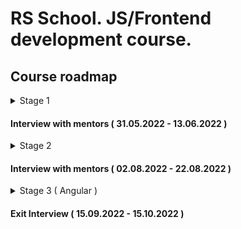 # RS School. JS/Frontend development course.

## Course roadmap

<details>
<summary>Stage 1</summary>

### Week #1 
  ( 22.03.2022 - 28.03.2022 )

- [RS School introduction](modules/rs-school-intro/)
  - Test: "RS app intro"
- [JS/FE developer](modules/js-fe-developer/)
- [IDE](modules/ide/)
- [Questions related to the week's information if any](https://forms.gle/4xkgtaUQ2tuniFg99)

### Week #2 
  ( 29.03.2022 - 04.04.2022 )

- [HTML basics](modules/html-basics/)
  - Test: "HTML Basics (EN)"
- [Git](modules/git/)
  - Test: "Git Quiz"
- [Questions related to the week's information if any](https://forms.gle/4xkgtaUQ2tuniFg99)

### Week #3
  ( 05.04.2022 - 11.04.2022 )

- [CSS Basics](modules/css-basics/)
  - Test: "CSS Basics (EN)"
- [Markdown](modules/markdown/)
  - Task: [CV.Markdown](<tasks/CV(markdown)/CV(markdown).md>)
- [Questions related to the week's information if any](https://forms.gle/4xkgtaUQ2tuniFg99)

### Week #4 
  ( 12.04.2022 - 18.04.2022 )

- Task: [CV. HTML, CSS & Git Basics](<tasks/CV(markdown)/CV(HTML+CSS+Markdown).md>)
- [JS Basics. Part 1](modules/js-basics-1/)
  - Test: "JS-basics. Part 1 (EN)"
- [Questions related to the week's information if any](https://forms.gle/4xkgtaUQ2tuniFg99)

### Week #5 
  ( 19.04.2022 - 25.04.2022 )

- Cross-check.[CV. HTML, CSS & Git Basics](<tasks/CV(markdown)/CV(cross-check).md>)
- [Figma](modules/figma/)
- [JS Basics. Part 2](modules/js-basics-2/)
  - Test: "JS-basics. Part 2 (EN)"
- [DevTools](modules/devtools/)
- [Questions related to the week's information if any](https://forms.gle/4xkgtaUQ2tuniFg99)

### Week #6 
  ( 26.04.2022 - 02.05.2022 )

- Task: [Shelter.Week_1](tasks/shelter/README.md)
- [JS Basics. Part 3](modules/js-basics-3/)
  - Test: "JS-basics. Part 3 (EN)"
  - Task: [Codewars: Strings, Numbers](tasks/codewars/codewars.strings.numbers.md)
- [Questions related to the week's information if any](https://forms.gle/4xkgtaUQ2tuniFg99)

### Week #7 
  ( 03.05.2022 - 09.05.2022 )

- Task: [Shelter.Week_2](tasks/shelter/README.md)
- Cross-check: [Shelter.Week_1](tasks/shelter/README.md)
- [JS Arrays](modules/js-arrays/)
  - Test: "JS Array. Basics"
- [JS Objects](modules/js-objects/)
  - Test: "JS Object. Basics"
  - Task: [Codewars: Array, Object](tasks/codewars/codewars.arrays.objects.md)
- [Questions related to the week's information if any](https://forms.gle/4xkgtaUQ2tuniFg99)

### Week #8  
  ( 10.05.2022 - 16.05.2022 )

- Task: [BookShop.Week_1](tasks/books-shop/books-shop.md)
- Cross-check: [Shelter.Week_2](tasks/shelter/README.md)
- [DOM API](modules/dom-api/)
  - Test: "DOM API (EN)"
- [Questions related to the week's information if any](https://forms.gle/4xkgtaUQ2tuniFg99)

### Week #9 
  ( 17.05.2022 - 23.05.2022 )

- Task: [BookShop.Week_2](tasks/books-shop/books-shop.md)
- [DOM Events](modules/dom-events/)
  - Test: "DOM Events (EN)"
- [Forms & Validation](modules/forms-validation/)
- [Questions related to the week's information if any](https://forms.gle/4xkgtaUQ2tuniFg99)

### Week #10
  ( 24.05.2022 - 30.05.2022 )

- Cross-check.[BookShop.Week_2](tasks/books-shop/books-shop.md)
- [CSS Flex](modules/css-flex/)
  - Test: "Responsive & Flexbox (EN)"
- Task: "Shelter.Week_3"
- [Questions related to the week's information if any](https://forms.gle/4xkgtaUQ2tuniFg99)

### Week #11 
  ( 31.05.2022 - 06.06.2022 )

- [CSS Grid](modules/css-grid/)
  - Test: "CSS Grid (EN)"
- Task: "Shelter.Week_4"
- [Questions related to the week's information if any](https://forms.gle/4xkgtaUQ2tuniFg99)

</details>

#### Interview with mentors ( 31.05.2022 - 13.06.2022 )

<details>
<summary>Stage 2</summary>

### Week #12 
( 07.06.2022 - 13.06.2022 )

- Cross-check.Shelter
- [JS Classes & Prototypes](modules/js-classes-prototypes/)
  - Test: ""
  - Task: [Inheritance](tasks/classes-inheritance/classes-inheritance.md)
- [Questions related to the week's information if any](https://forms.gle/4xkgtaUQ2tuniFg99)

### Week #13 
( 14.06.2022 - 20.06.2022 )

- [HTTP/HTTPS](modules/http/)
- [WebSocket](modules/websocket/)
- [RESTful API](modules/rest/)
- [Questions related to the week's information if any](https://forms.gle/4xkgtaUQ2tuniFg99)

### Week #14 
  ( 21.06.2022 - 27.06.2022 )

- [JS Async Programming](modules/js-async/)
  - Test: ""
  - Task: [English for kids](tasks/english-for-kids/english-for-kids.md)
- [Questions related to the week's information if any](https://forms.gle/4xkgtaUQ2tuniFg99)

### Week #15 
  ( 28.06.2022 - 04.07.2022 )

- Continue task: [English for kids](tasks/english-for-kids/english-for-kids.md)
- [JS Modules](modules/js-modules/)
  - Test: ""
- [Questions related to the week's information if any](https://forms.gle/4xkgtaUQ2tuniFg99)

### Week #16 
  ( 05.07.2022 - 11.07.2022 )

- Complete task: [English for kids](tasks/english-for-kids/english-for-kids.md)
- [NPM](modules/npm/)
  - Test: ""
- [Webpack](modules/webpack/)
  - Test: ""
- [Questions related to the week's information if any](https://forms.gle/4xkgtaUQ2tuniFg99)

### Week #17 
  ( 12.07.2022 - 18.07.2022 )

- Task: [Core JS 101](tasks/core-js-101/core-js-101.md)
- [Browser API](modules/browser-api/)
  - Test: ""
- [Questions related to the week's information if any](https://forms.gle/4xkgtaUQ2tuniFg99)

### Week #18
  ( 19.07.2022 - 25.07.2022 )

- Complete task: [Core JS 101](tasks/core-js-101/core-js-101.md)
- [Design Patterns](modules/design-patterns/)
  - Test: ""
- [Software Design Principles](modules/design-principles/)
  - Test: ""
- [Questions related to the week's information if any](https://forms.gle/4xkgtaUQ2tuniFg99)

### Week #19 
  ( 26.07.2022 - 01.08.2022 )

- [TypeScript](modules/typescript/)
  - Test: ""
  - Task: [TypeScript](tasks/typescript/typescript.md)
- [Questions related to the week's information if any](https://forms.gle/4xkgtaUQ2tuniFg99)

### Week #20 
  ( 02.08.2022 - 08.08.2022 )

- [Testing](modules/testing/)
  - Test: ""
  - Task: [Unit tests](tasks/unit-tests/unit-tests.md)
- [Software Development Lifecycle](modules/sdlc/)
- [Questions related to the week's information if any](https://forms.gle/4xkgtaUQ2tuniFg99)

### Week #21 
  ( 09.08.2022 - 15.08.2022 )

- [Preparing to interview](modules/interview-core-js/interview.md)

</details>

#### Interview with mentors ( 02.08.2022 - 22.08.2022 )

<details>
<summary>Stage 3 ( Angular )</summary>

### Week #22
( 16.08.2022 - 22.08.2022 )

### Week #23
( 23.08.2022 - 29.08.2022 )

### Week #24
( 30.08.2022 - 05.09.2022 )

### Week #25
( 06.09.2022 - 12.09.2022 )

### Week #26
( 13.09.2022 - 19.09.2022 )

### Week #27
( 20.09.2022 - 26.09.2022 )

### Week #28
( 27.09.2022 - 03.10.2022 )

### Week #30
( 04.10.2022 - 10.10.2022 )

</details>

#### Exit Interview ( 15.09.2022 - 15.10.2022 )
